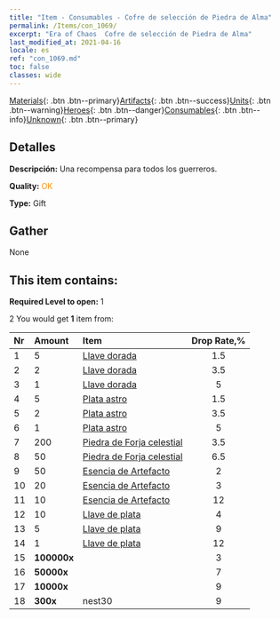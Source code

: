 ```yaml
---
title: "Item - Consumables - Cofre de selección de Piedra de Alma"
permalink: /Items/con_1069/
excerpt: "Era of Chaos  Cofre de selección de Piedra de Alma"
last_modified_at: 2021-04-16
locale: es
ref: "con_1069.md"
toc: false
classes: wide
---
```

 [Materials](/es/Items/){: .btn .btn--primary}[Artifacts](/es/Items/Artifacts/){: .btn .btn--success}[Units](/es/Items/Units/){: .btn .btn--warning}[Heroes](/es/Items/Heroes/){: .btn .btn--danger}[Consumables](/es/Items/Consumables/){: .btn .btn--info}[Unknown](/es/Items/Unknown/){: .btn .btn--primary}

## Detalles
 **Descripción:** Una recompensa para todos los guerreros.

 **Quality:** <span style="color: #FF8C00">OK</span>

 **Type:** Gift

## Gather

  None

## This item contains:

 **Required Level to open:** 1

 2 You would get **1** item  from:

  | Nr | Amount |     Item    | Drop Rate,% |
  |:---|:-------|:------------|:---------:|
  | 1 | 5 | [Llave dorada](/es/Items/con_783/) | 1.5 | 
  | 2 | 2 | [Llave dorada](/es/Items/con_783/) | 3.5 | 
  | 3 | 1 | [Llave dorada](/es/Items/con_783/) | 5 | 
  | 4 | 5 | [Plata astro](/es/Items/con_969/) | 1.5 | 
  | 5 | 2 | [Plata astro](/es/Items/con_969/) | 3.5 | 
  | 6 | 1 | [Plata astro](/es/Items/con_969/) | 5 | 
  | 7 | 200 | [Piedra de Forja celestial](/es/Items/art_188/) | 3.5 | 
  | 8 | 50 | [Piedra de Forja celestial](/es/Items/art_188/) | 6.5 | 
  | 9 | 50 | [Esencia de Artefacto](/es/Items/con_761/) | 2 | 
  | 10 | 20 | [Esencia de Artefacto](/es/Items/con_761/) | 3 | 
  | 11 | 10 | [Esencia de Artefacto](/es/Items/con_761/) | 12 | 
  | 12 | 10 | [Llave de plata](/es/Items/con_693/) | 4 | 
  | 13 | 5 | [Llave de plata](/es/Items/con_693/) | 9 | 
  | 14 | 1 | [Llave de plata](/es/Items/con_693/) | 12 | 
  | 15 |  **100000x** | <i class="fas fa-coins"/> | 3 | 
  | 16 |  **50000x** | <i class="fas fa-coins"/> | 7 | 
  | 17 |  **10000x** | <i class="fas fa-coins"/> | 9 | 
  | 18 |  **300x** | nest30 | 9 | 
